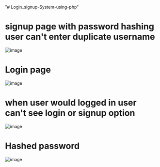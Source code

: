 "# Login_signup-System-using-php" 
# signup page with password hashing user can't enter duplicate username 
![image](https://github.com/pranavsirsufale/Login_signup-System-using-php/assets/129425722/b101e2f5-0de7-4d9e-b494-307deabb357a)
# Login page 
![image](https://github.com/pranavsirsufale/Login_signup-System-using-php/assets/129425722/d51ce4cd-27a1-4cd2-bd7c-edbb6ef1358c)
# when user would logged in user can't see login or signup option 
![image](https://github.com/pranavsirsufale/Login_signup-System-using-php/assets/129425722/66ab5cf9-9e77-47ec-99bf-332b9e40bf25)
# Hashed password 
![image](https://github.com/pranavsirsufale/Login_signup-System-using-php/assets/129425722/1fbcdb8f-ced9-48b6-81eb-701cc6befd63)

